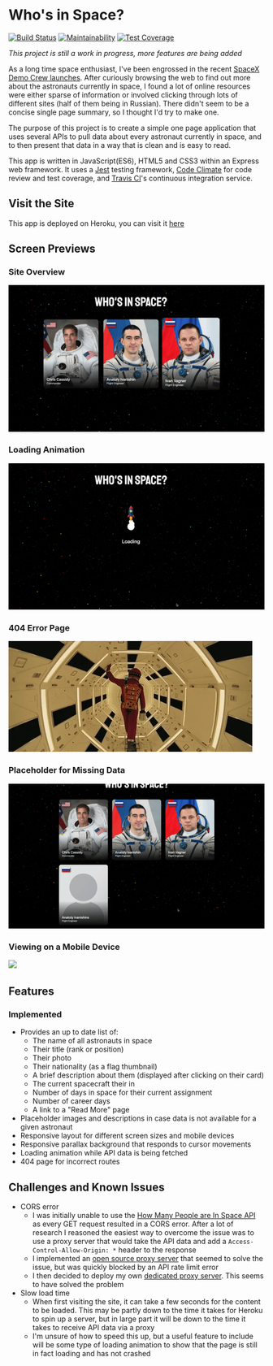 # Who's in Space?
[![Build Status](https://travis-ci.org/ad13380/WIS-v1.svg?branch=master)](https://travis-ci.org/ad13380/WIS-v1)
[![Maintainability](https://api.codeclimate.com/v1/badges/ab64036b8392cbd0d959/maintainability)](https://codeclimate.com/github/ad13380/WIS-v1/maintainability)
[![Test Coverage](https://api.codeclimate.com/v1/badges/ab64036b8392cbd0d959/test_coverage)](https://codeclimate.com/github/ad13380/WIS-v1/test_coverage)

*This project is still a work in progress, more features are being added*

As a long time space enthusiast, I've been engrossed in the recent [SpaceX Demo Crew launches](https://www.spacex.com/updates/crew-demo-2-mission-update-5-30-2020/). After curiously browsing the web to find out more about the astronauts currently in space, I found a lot of online resources were either sparse of information or involved clicking through lots of different sites (half of them being in Russian). There didn't seem to be a concise single page summary, so I thought I'd try to make one.

The purpose of this project is to create a simple one page application that uses several APIs to pull data about every astronaut currently in space, and to then present that data in a way that is clean and is easy to read. 

This app is written in JavaScript(ES6), HTML5 and CSS3 within an Express web framework. It uses a [Jest](https://jestjs.io/) testing framework, [Code Climate](https://codeclimate.com/) for code review and test coverage, and [Travis CI](https://travis-ci.org/)'s continuous integration service.

## Visit the Site
This app is deployed on Heroku, you can visit it [here](https://whosinspace.herokuapp.com/)

## Screen Previews
### Site Overview
<img src="./public/images/overview2.gif"/>

### Loading Animation
<img src="./public/images/loading.gif"/>

### 404 Error Page
<img src="./public/images/error.gif"/>

### Placeholder for Missing Data
<img src="./public/images/missing.gif"/>

### Viewing on a Mobile Device
<img src="./public/images/mobile.gif" height="400"/>

## Features
### Implemented
- Provides an up to date list of:
  - The name of all astronauts in space
  - Their title (rank or position)
  - Their photo
  - Their nationality (as a flag thumbnail)
  - A brief description about them (displayed after clicking on their card)
  - The current spacecraft their in
  - Number of days in space for their current assignment
  - Number of career days
  - A link to a "Read More" page
- Placeholder images and descriptions in case data is not available for a given astronaut
- Responsive layout for different screen sizes and mobile devices
- Responsive parallax background that responds to cursor movements
- Loading animation while API data is being fetched
- 404 page for incorrect routes

## Challenges and Known Issues
- CORS error
  - I was initially unable to use the [How Many People are In Space API](https://www.howmanypeopleareinspacerightnow.com/peopleinspace.json) as every GET request resulted in a CORS error. After a lot of research I reasoned the easiest way to overcome the issue was to use a proxy server that would take the API data and add a ```Access-Control-Allow-Origin: *``` header to the response
  - I implemented an [open source proxy server](https://github.com/Rob--W/cors-anywhere) that seemed to solve the issue, but was quickly blocked by an API rate limit error
  - I then decided to deploy my own [dedicated proxy server](https://github.com/ad13380/cors-proxy-server). This seems to have solved the problem
- Slow load time
  - When first visiting the site, it can take a few seconds for the content to be loaded. This may be partly down to the time it takes for Heroku to spin up a server, but in large part it will be down to the time it takes to receive API data via a proxy
  - I'm unsure of how to speed this up, but a useful feature to include will be some type of loading animation to show that the page is still in fact loading and has not crashed
